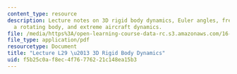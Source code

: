 ```yaml
---
content_type: resource
description: Lecture notes on 3D rigid body dynamics, Euler angles, free motions of
  a rotating body, and extreme aircraft dynamics.
file: /media/https%3A/open-learning-course-data-rc.s3.amazonaws.com/16-07-dynamics-fall-2009/f5b25c0af8ec4f76776221c148ea15b3_MIT16_07F09_Lec29.pdf
file_type: application/pdf
resourcetype: Document
title: "Lecture L29 \u2013 3D Rigid Body Dynamics"
uid: f5b25c0a-f8ec-4f76-7762-21c148ea15b3
---
```

